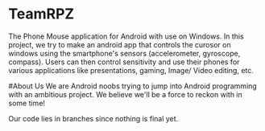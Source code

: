 # TeamRPZ

The Phone Mouse application for Android with use on Windows.
In this project, we try to make an android app that controls the curosor on windows using the smartphone's sensors (accelerometer, gyroscope, compass).
Users can then control sensitivity and use their phones for various applications like presentations, gaming, Image/ Video editing, etc.

#About Us
We are Android noobs trying to jump into Android programming with an ambitious project. We believe we'll be a force to reckon with in some time!

Our code lies in branches since nothing is final yet.
